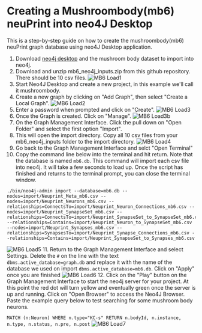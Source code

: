 # Creating a Mushroombody(mb6) neuPrint into neo4J Desktop
This is a step-by-step guide on how to create the mushroombody(mb6) neuPrint graph database using neo4J Desktop application.

1. Download [neo4j desktop](https://neo4j.com/download-center/#desktop) and the mushroom body dataset to import into neo4j.
2. Download and unzip mb6_neo4j_inputs.zip from this github repository. There should be 10 csv files.
![MB6 Load1](images/mb6_load1.png)
3. Start Neo4J Desktop and create a new project, in this example we'll call it mushroombody.
4. Create a new graph by clicking on "Add Graph", then select "Create a Local Graph".
![MB6 Load2](images/mb6_load2.png)
5. Enter a password when prompted and click on "Create".
![MB6 Load3](images/mb6_load3.png)
6. Once the Graph is created. Click on "Manage".
![MB6 Load3b](images/mb6_load3b.png)
7. On the Graph Management Interface. Click the pull down on "Open Folder" and select the first option "Import".
8. This will open the import directory. Copy all 10 csv files from your mb6_neo4j_inputs folder to the import directory.
![MB6 Load4](images/mb6_load4.png)
9. Go back to the Graph Management Interface and selct "Open Terminal"
10. Copy the command line below into the terminal and hit return. Note that the database is named `mb6.db`. This command will import each csv file into neo4j. It will take a few seconds to load up. Once the script has finished and returns to the terminal prompt, you can close the terminal window.

```
./bin/neo4j-admin import --database=mb6.db --nodes=import/Neuprint_Meta_mb6.csv --nodes=import/Neuprint_Neurons_mb6.csv --relationships=ConnectsTo=import/Neuprint_Neuron_Connections_mb6.csv --nodes=import/Neuprint_SynapseSet_mb6.csv --relationships=ConnectsTo=import/Neuprint_SynapseSet_to_SynapseSet_mb6.csv --relationships=Contains=import/Neuprint_Neuron_to_SynapseSet_mb6.csv --nodes=import/Neuprint_Synapses_mb6.csv --relationships=SynapsesTo=import/Neuprint_Synapse_Connections_mb6.csv --relationships=Contains=import/Neuprint_SynapseSet_to_Synapses_mb6.csv
```
![MB6 Load5](images/mb6_load5.png)
11. Return to the Graph Management Interface and select Settings. Delete the `#` on the line with the text `dbms.active_database=graph.db` and replace it with the name of the database we used on import `dbms.active_database=mb6.db`. Click on "Apply" once you are finished
![MB6 Load6](images/mb6_load6.png)
12. Click on the "Play" button on the Graph Management Interface to start the neo4j server for your project. At this point the red dot will turn yellow and eventually green once the server is up and running. Click on "Open Browser" to access the Neo4J Browser. Paste the example query below to test searching for some mushroom body neurons.

```MATCH (n:Neuron) WHERE n.type="KC-s" RETURN n.bodyId, n.instance, n.type, n.status, n.pre, n.post```
![MB6 Load7](images/mb6_load7.png)
